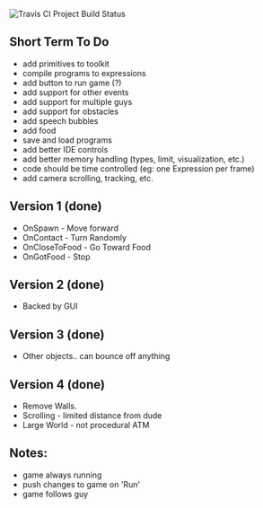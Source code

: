 ![Travis CI Project Build Status](https://travis-ci.org/connollyst/little.svg?branch=master "Build Status")


Short Term To Do
----------------
- add primitives to toolkit
- compile programs to expressions
- add button to run game (?)
- add support for other events
- add support for multiple guys
- add support for obstacles
- add speech bubbles
- add food
- save and load programs
- add better IDE controls
- add better memory handling (types, limit, visualization, etc.)
- code should be time controlled (eg: one Expression per frame)
- add camera scrolling, tracking, etc.

Version 1 (done)
----------------
- OnSpawn - Move forward
- OnContact - Turn Randomly
- OnCloseToFood - Go Toward Food
- OnGotFood - Stop

Version 2 (done)
----------------
- Backed by GUI

Version 3 (done)
----------------
- Other objects.. can bounce off anything

Version 4 (done)
----------------
- Remove Walls.
- Scrolling - limited distance from dude
- Large World - not procedural ATM

Notes:
------
- game always running
- push changes to game on 'Run'
- game follows guy